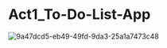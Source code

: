 # Act1_To-Do-List-App

![9a47dcd5-eb49-49fd-9da3-25a1a7473c48](https://github.com/user-attachments/assets/9a0ba3ce-ce10-4be2-b244-8cff635c17a5)
